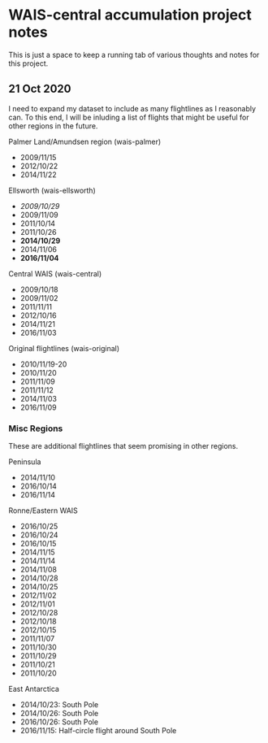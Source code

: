 # WAIS-central accumulation project notes

This is just a space to keep a running tab of various thoughts and notes for this project.

## 21 Oct 2020

I need to expand my dataset to include as many flightlines as I reasonably can.
To this end, I will be inluding a list of flights that might be useful for other regions in the future.

Palmer Land/Amundsen region (wais-palmer)

- 2009/11/15
- 2012/10/22
- 2014/11/22

Ellsworth (wais-ellsworth)

- *2009/10/29*
- 2009/11/09
- 2011/10/14
- 2011/10/26
- **2014/10/29**
- 2014/11/06
- **2016/11/04**

Central WAIS (wais-central)

- 2009/10/18
- 2009/11/02
- 2011/11/11
- 2012/10/16
- 2014/11/21
- 2016/11/03

Original flightlines (wais-original)

- 2010/11/19-20
- 2010/11/20
- 2011/11/09
- 2011/11/12
- 2014/11/03
- 2016/11/09

### Misc Regions

These are additional flightlines that seem promising in other regions.

Peninsula

- 2014/11/10
- 2016/10/14
- 2016/11/14

Ronne/Eastern WAIS

- 2016/10/25
- 2016/10/24
- 2016/10/15
- 2014/11/15
- 2014/11/14
- 2014/11/08
- 2014/10/28
- 2014/10/25
- 2012/11/02
- 2012/11/01
- 2012/10/28
- 2012/10/18
- 2012/10/15
- 2011/11/07
- 2011/10/30
- 2011/10/29
- 2011/10/21
- 2011/10/20

East Antarctica

- 2014/10/23: South Pole
- 2014/10/26: South Pole
- 2016/10/26: South Pole
- 2016/11/15: Half-circle flight around South Pole
